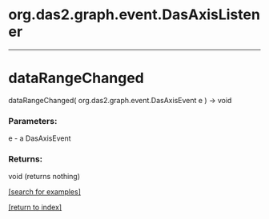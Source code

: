 # org.das2.graph.event.DasAxisListener



***
<a name="dataRangeChanged"></a>
# dataRangeChanged
dataRangeChanged( org.das2.graph.event.DasAxisEvent e ) &rarr; void



### Parameters:
e - a DasAxisEvent

### Returns:
void (returns nothing)


<a href="https://github.com/autoplot/dev/search?q=dataRangeChanged&unscoped_q=dataRangeChanged">[search for examples]</a>

<a href="https://github.com/autoplot/documentation/blob/master/javadoc/index-all.md">[return to index]</a>

